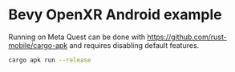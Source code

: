 # Bevy OpenXR Android example

Running on Meta Quest can be done with https://github.com/rust-mobile/cargo-apk and requires disabling default features. 
```sh 
cargo apk run --release
```